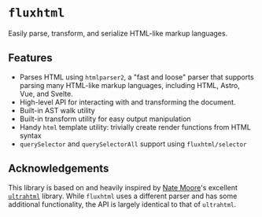 # `fluxhtml`

Easily parse, transform, and serialize HTML-like markup languages.

## Features

- Parses HTML using `htmlparser2`, a "fast and loose" parser that supports parsing many HTML-like markup languages, including HTML, Astro, Vue, and Svelte.
- High-level API for interacting with and transforming the document.
- Built-in AST walk utility
- Built-in transform utility for easy output manipulation
- Handy `html` template utility: trivially create render functions from HTML syntax
- `querySelector` and `querySelectorAll` support using `fluxhtml/selector`

## Acknowledgements

This library is based on and heavily inspired by [Nate Moore](https://github.com/natemoo-re)'s excellent [`ultrahtml`](https://github.com/natemoo-re/ultrahtml) library. While `fluxhtml` uses a different parser and has some additional functionality, the API is largely identical to that of `ultrahtml`.